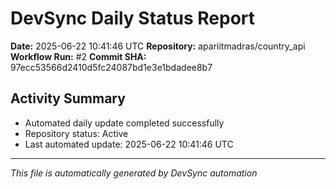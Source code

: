 # DevSync Daily Status Report

**Date:** 2025-06-22 10:41:46 UTC
**Repository:** apariitmadras/country_api
**Workflow Run:** #2
**Commit SHA:** 97ecc53566d2410d5fc24087bd1e3e1bdadee8b7

## Activity Summary
- Automated daily update completed successfully
- Repository status: Active
- Last automated update: 2025-06-22 10:41:46 UTC

---
*This file is automatically generated by DevSync automation*
